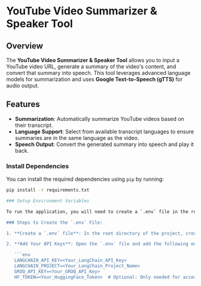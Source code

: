 
# YouTube Video Summarizer & Speaker Tool

## Overview

The **YouTube Video Summarizer & Speaker Tool** allows you to input a YouTube video URL, generate a summary of the video's content, and convert that summary into speech. This tool leverages advanced language models for summarization and uses **Google Text-to-Speech (gTTS)** for audio output. 

## Features

- **Summarization**: Automatically summarize YouTube videos based on their transcript.
- **Language Support**: Select from available transcript languages to ensure summaries are in the same language as the video.
- **Speech Output**: Convert the generated summary into speech and play it back.

### Install Dependencies

You can install the required dependencies using `pip` by running:

```bash
pip install -r requirements.txt

### Setup Environment Variables

To run the application, you will need to create a `.env` file in the root directory of the project. This file stores sensitive information, like API keys, in a secure way. Here's how you can set it up:

### Steps to Create the `.env` File:

1. **Create a `.env` file**: In the root directory of the project, create a new file named `.env`.

2. **Add Your API Keys**: Open the `.env` file and add the following environment variables:

   ```env
   LANGCHAIN_API_KEY=<Your_LangChain_API_Key>
   LANGCHAIN_PROJECT=<Your_LangChain_Project_Name>
   GROQ_API_KEY=<Your_GROQ_API_Key>
   HF_TOKEN=<Your_HuggingFace_Token>  # Optional: Only needed for accessing HuggingFace models
